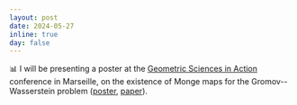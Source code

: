```yaml
---
layout: post
date: 2024-05-27
inline: true
day: false
---
```


:bar_chart: I will be presenting a poster at the [Geometric Sciences in Action](https://conferences.cirm-math.fr/2974.html) conference in Marseille, on the existence of Monge maps for the Gromov--Wasserstein problem ([poster](https://slides.com/theodumont/monge-gw-poster), [paper](https://arxiv.org/pdf/2210.11945.pdf)).